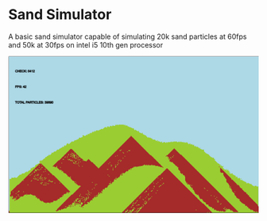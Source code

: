 # Sand Simulator

A basic sand simulator capable of simulating 20k sand particles at 60fps and 50k at 30fps on intel i5 10th gen processor

![alt text](image.png)